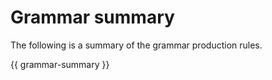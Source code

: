 # Grammar summary

The following is a summary of the grammar production rules.

{{ grammar-summary }}
